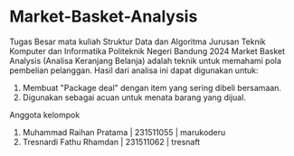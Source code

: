 # Market-Basket-Analysis
Tugas Besar mata kuliah Struktur Data dan Algoritma Jurusan Teknik Komputer dan Informatika Politeknik Negeri Bandung 2024
Market Basket Analysis (Analisa Keranjang Belanja) adalah teknik untuk memahami pola pembelian pelanggan.
Hasil dari analisa ini dapat digunakan untuk:
1. Membuat "Package deal" dengan item yang sering dibeli bersamaan.
2. Digunakan sebagai acuan untuk menata barang yang dijual.

Anggota kelompok
1. Muhammad Raihan Pratama  |  231511055  |  marukoderu
2. Tresnardi Fathu Rhamdan  |  231511062  |  tresnaft

